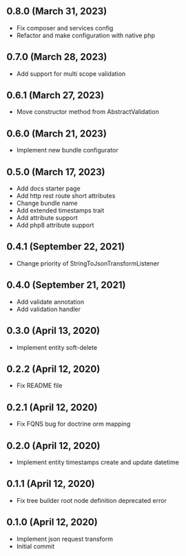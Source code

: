 ## 0.8.0 (March 31, 2023)
  - Fix composer and services config
  - Refactor and make configuration with native php

## 0.7.0 (March 28, 2023)
  - Add support for multi scope validation

## 0.6.1 (March 27, 2023)
  - Move constructor method from AbstractValidation

## 0.6.0 (March 21, 2023)
  - Implement new bundle configurator

## 0.5.0 (March 17, 2023)
  - Add docs starter page
  - Add http rest route short attributes
  - Change bundle name
  - Add extended timestamps trait
  - Add attribute support
  - Add php8 attribute support

## 0.4.1 (September 22, 2021)
  - Change priority of StringToJsonTransformListener

## 0.4.0 (September 21, 2021)
  - Add validate annotation
  - Add validation handler

## 0.3.0 (April 13, 2020)
  - Implement entity soft-delete

## 0.2.2 (April 12, 2020)
  - Fix README file

## 0.2.1 (April 12, 2020)
  - Fix FQNS bug for doctrine orm mapping

## 0.2.0 (April 12, 2020)
  - Implement entity timestamps create and update datetime

## 0.1.1 (April 12, 2020)
  - Fix tree builder root node definition deprecated error

## 0.1.0 (April 12, 2020)
  - Implement json request transform
  - Initial commit

